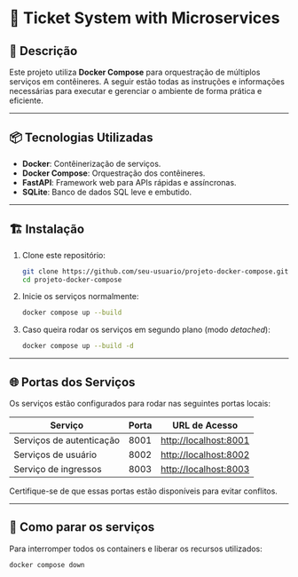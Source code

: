 # 🎫 Ticket System with Microservices

## 📖 Descrição

Este projeto utiliza **Docker Compose** para orquestração de múltiplos serviços em contêineres. A seguir estão todas as instruções e informações necessárias para executar e gerenciar o ambiente de forma prática e eficiente.

---

## 📦 Tecnologias Utilizadas

- **Docker**: Contêinerização de serviços.
- **Docker Compose**: Orquestração dos contêineres.
- **FastAPI**: Framework web para APIs rápidas e assíncronas.
- **SQLite**: Banco de dados SQL leve e embutido.


---

## 🏗️ Instalação

1. Clone este repositório:
    ```sh
    git clone https://github.com/seu-usuario/projeto-docker-compose.git
    cd projeto-docker-compose
    ```


3. Inicie os serviços normalmente:
    ```sh
    docker compose up --build
    ```

4. Caso queira rodar os serviços em segundo plano (modo _detached_):
    ```sh
    docker compose up --build -d
    ```

---

## 🌐 Portas dos Serviços

Os serviços estão configurados para rodar nas seguintes portas locais:

| Serviço    | Porta | URL de Acesso           |
|------------|------|------------------------|
| Serviços de autenticação | 8001 | [http://localhost:8001](http://localhost:8001) |
| Serviços de usuário   | 8002 | [http://localhost:8002](http://localhost:8002) |
| Serviço de ingressos  | 8003 | [http://localhost:8003](http://localhost:8003) |

Certifique-se de que essas portas estão disponíveis para evitar conflitos.

---

## 🛑 Como parar os serviços

Para interromper todos os containers e liberar os recursos utilizados:

```sh
docker compose down
